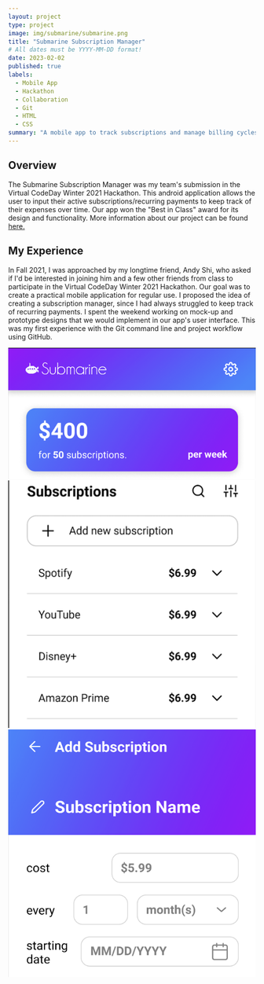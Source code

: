 ```yaml
---
layout: project
type: project
image: img/submarine/submarine.png
title: "Submarine Subscription Manager"
# All dates must be YYYY-MM-DD format!
date: 2023-02-02
published: true
labels:
  - Mobile App
  - Hackathon
  - Collaboration
  - Git
  - HTML
  - CSS
summary: "A mobile app to track subscriptions and manage billing cycles"
---
```


## Overview
The Submarine Subscription Manager was my team's submission in the Virtual CodeDay Winter 2021 Hackathon. This android application allows the user to input their active subscriptions/recurring payments to keep track of their expenses over time. Our app won the "Best in Class" award for its design and functionality. More information about our project can be found [here.](https://showcase.codeday.org/project/cklohluef13895811qffuyjne2t)


## My Experience
In Fall 2021, I was approached by my longtime friend, Andy Shi, who asked if I'd be interested in joining him and a few other friends from class to participate in the Virtual CodeDay Winter 2021 Hackathon. Our goal was to create a practical mobile application for regular use. I proposed the idea of creating a subscription manager, since I had always struggled to keep track of recurring payments. I spent the weekend working on mock-up and prototype designs that we would implement in our app's user interface. This was my first experience with the Git command line and project workflow using GitHub.
<div class="text-center p-4">
  <img width="620px" 
    src="../img/submarine/sub1.png"
    class="img-thumbnail" >
  <img width="620px" 
    src="../img/submarine/sub2.png"
    class="img-thumbnail" >
  <img width="620px" 
    src="../img/submarine/sub3.png"
    class="img-thumbnail" >
</div>
